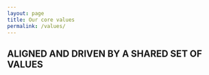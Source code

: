 ```yaml
---
layout: page
title: Our core values
permalink: /values/
---
```


## ALIGNED AND DRIVEN BY A SHARED SET OF VALUES
